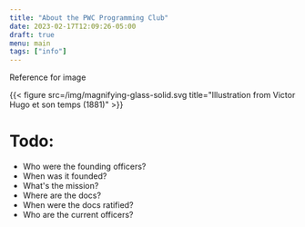 ```yaml
---
title: "About the PWC Programming Club"
date: 2023-02-17T12:09:26-05:00
draft: true 
menu: main
tags: ["info"]
---
```


Reference for image

{{< figure src=/img/magnifying-glass-solid.svg title="Illustration from Victor Hugo et son temps (1881)" >}}

# Todo:

- Who were the founding officers?
- When was it founded?
- What's the mission?
- Where are the docs?
- When were the docs ratified?
- Who are the current officers?




